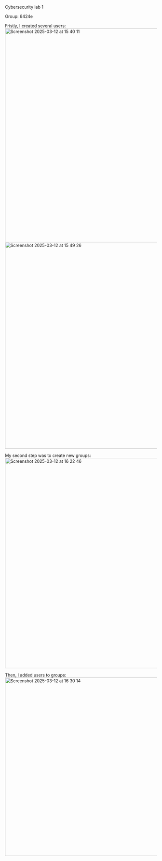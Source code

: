 Cybersecurity lab 1

Group: 6424e

Fristly, I created several users:
<img width="706" alt="Screenshot 2025-03-12 at 15 40 11" src="https://github.com/user-attachments/assets/4e22fb14-ad0a-4d46-a6af-8059fda2796e" />
<img width="682" alt="Screenshot 2025-03-12 at 15 49 26" src="https://github.com/user-attachments/assets/ab1ec7ea-83df-4063-9838-47343cee2e56" />

My second step was to create new groups:
<img width="694" alt="Screenshot 2025-03-12 at 16 22 46" src="https://github.com/user-attachments/assets/ba9be1c7-6e03-463e-a417-0496a21e9cdf" />

Then, I added users to groups:
<img width="589" alt="Screenshot 2025-03-12 at 16 30 14" src="https://github.com/user-attachments/assets/bbeab614-3887-4dbf-af81-13fbd5a424cd" />





